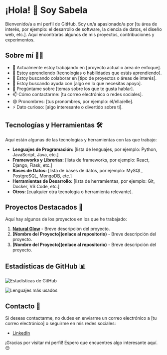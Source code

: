 # ¡Hola! 👋 Soy Sabela

Bienvenido/a a mi perfil de GitHub. Soy un/a apasionado/a por [tu área de interés, por ejemplo: el desarrollo de software, la ciencia de datos, el diseño web, etc.]. Aquí encontrarás algunos de mis proyectos, contribuciones y experimentos.

## Sobre mí 🧑‍💻

- 🔭 Actualmente estoy trabajando en [proyecto actual o área de enfoque].
- 🌱 Estoy aprendiendo [tecnologías o habilidades que estás aprendiendo].
- 👯 Estoy buscando colaborar en [tipo de proyectos o áreas de interés].
- 🤔 Estoy buscando ayuda con [algo en lo que necesitas apoyo].
- 💬 Pregúntame sobre [temas sobre los que te gusta hablar].
- 📫 Cómo contactarme: [tu correo electrónico o redes sociales].
- 😄 Pronombres: [tus pronombres, por ejemplo: él/ella/elle].
- ⚡ Dato curioso: [algo interesante o divertido sobre ti].

## Tecnologías y Herramientas 🛠️

Aquí están algunas de las tecnologías y herramientas con las que trabajo:

- **Lenguajes de Programación:** [lista de lenguajes, por ejemplo: Python, JavaScript, Java, etc.]
- **Frameworks y Librerías:** [lista de frameworks, por ejemplo: React, Django, Flask, etc.]
- **Bases de Datos:** [lista de bases de datos, por ejemplo: MySQL, PostgreSQL, MongoDB, etc.]
- **Herramientas de Desarrollo:** [lista de herramientas, por ejemplo: Git, Docker, VS Code, etc.]
- **Otros:** [cualquier otra tecnología o herramienta relevante].

## Proyectos Destacados 🚀

Aquí hay algunos de los proyectos en los que he trabajado:

1. **[Natural Glow](https://github.com/SabelaCobelo/Natural_Glow.git)** - Breve descripción del proyecto.
2. **[Nombre del Proyecto](enlace al repositorio)** - Breve descripción del proyecto.
3. **[Nombre del Proyecto](enlace al repositorio)** - Breve descripción del proyecto.

## Estadísticas de GitHub 📊

![Estadísticas de GitHub](https://github-readme-stats.vercel.app/api?username=SabelaCobelo&show_icons=true&theme=radical)

![Lenguajes más usados](https://github-readme-stats.vercel.app/api/top-langs/?username=SabelaCobelo&layout=compact&theme=radical)

## Contacto 📧

Si deseas contactarme, no dudes en enviarme un correo electrónico a [tu correo electrónico] o seguirme en mis redes sociales:

- [LinkedIn](https://www.linkedin.com/in/sabelacl/)

¡Gracias por visitar mi perfil! Espero que encuentres algo interesante aquí. 😊
